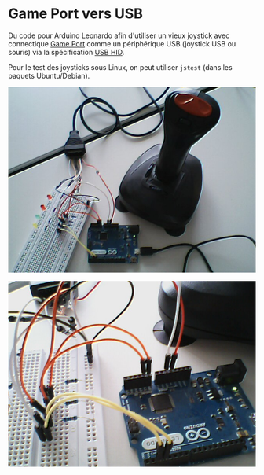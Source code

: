 # Game Port vers USB

Du code pour Arduino Leonardo afin d'utiliser un vieux joystick avec connectique [Game Port](http://pinouts.ru/Inputs/GameportPC_pinout.shtml) comme un périphérique USB (joystick USB ou souris) via la spécification [USB HID](https://en.wikipedia.org/wiki/USB_human_interface_device_class).

Pour le test des joysticks sous Linux, on peut utiliser `jstest` (dans les paquets Ubuntu/Debian).

![Photo du montage](joy1.jpg)

![Photo du montage](joy2.jpg)
